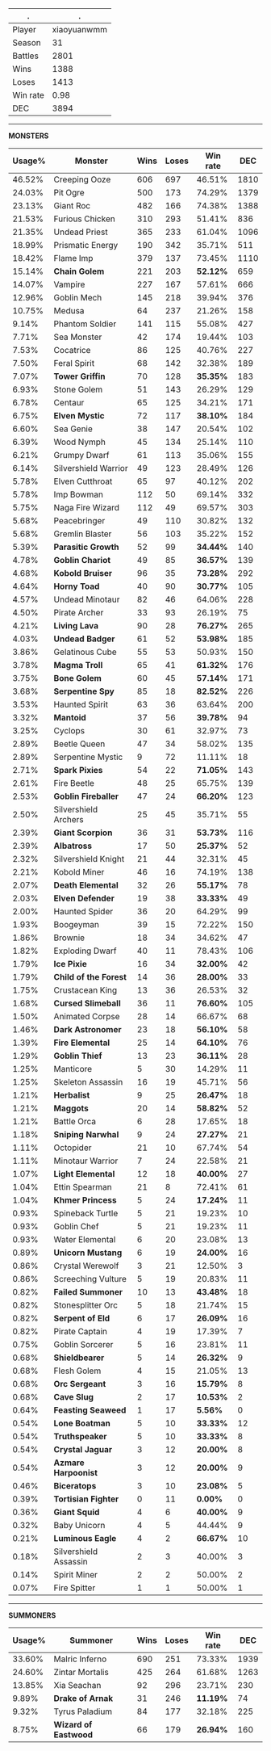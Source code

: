 .|.
|-|-
Player|xiaoyuanwmm
Season|31
Battles|2801
Wins|1388
Loses|1413
Win rate|0.98
DEC|3894

---
**MONSTERS**

Usage%|Monster|Wins|Loses|Win rate|DEC|
-|-|-|-|-|-|
46.52%|Creeping Ooze|606|697|46.51%|1810|
24.03%|Pit Ogre|500|173|74.29%|1379|
23.13%|Giant Roc|482|166|74.38%|1388|
21.53%|Furious Chicken|310|293|51.41%|836|
21.35%|Undead Priest|365|233|61.04%|1096|
18.99%|Prismatic Energy|190|342|35.71%|511|
18.42%|Flame Imp|379|137|73.45%|1110|
15.14%|**Chain Golem**|221|203|**52.12%**|659|
14.07%|Vampire|227|167|57.61%|666|
12.96%|Goblin Mech|145|218|39.94%|376|
10.75%|Medusa|64|237|21.26%|158|
9.14%|Phantom Soldier|141|115|55.08%|427|
7.71%|Sea Monster|42|174|19.44%|103|
7.53%|Cocatrice|86|125|40.76%|227|
7.50%|Feral Spirit|68|142|32.38%|189|
7.07%|**Tower Griffin**|70|128|**35.35%**|183|
6.93%|Stone Golem|51|143|26.29%|129|
6.78%|Centaur|65|125|34.21%|171|
6.75%|**Elven Mystic**|72|117|**38.10%**|184|
6.60%|Sea Genie|38|147|20.54%|102|
6.39%|Wood Nymph|45|134|25.14%|110|
6.21%|Grumpy Dwarf|61|113|35.06%|155|
6.14%|Silvershield Warrior|49|123|28.49%|126|
5.78%|Elven Cutthroat|65|97|40.12%|202|
5.78%|Imp Bowman|112|50|69.14%|332|
5.75%|Naga Fire Wizard|112|49|69.57%|303|
5.68%|Peacebringer|49|110|30.82%|132|
5.68%|Gremlin Blaster|56|103|35.22%|152|
5.39%|**Parasitic Growth**|52|99|**34.44%**|140|
4.78%|**Goblin Chariot**|49|85|**36.57%**|139|
4.68%|**Kobold Bruiser**|96|35|**73.28%**|292|
4.64%|**Horny Toad**|40|90|**30.77%**|105|
4.57%|Undead Minotaur|82|46|64.06%|228|
4.50%|Pirate Archer|33|93|26.19%|75|
4.21%|**Living Lava**|90|28|**76.27%**|265|
4.03%|**Undead Badger**|61|52|**53.98%**|185|
3.86%|Gelatinous Cube|55|53|50.93%|150|
3.78%|**Magma Troll**|65|41|**61.32%**|176|
3.75%|**Bone Golem**|60|45|**57.14%**|171|
3.68%|**Serpentine Spy**|85|18|**82.52%**|226|
3.53%|Haunted Spirit|63|36|63.64%|200|
3.32%|**Mantoid**|37|56|**39.78%**|94|
3.25%|Cyclops|30|61|32.97%|73|
2.89%|Beetle Queen|47|34|58.02%|135|
2.89%|Serpentine Mystic|9|72|11.11%|18|
2.71%|**Spark Pixies**|54|22|**71.05%**|143|
2.61%|Fire Beetle|48|25|65.75%|139|
2.53%|**Goblin Fireballer**|47|24|**66.20%**|123|
2.50%|Silvershield Archers|25|45|35.71%|55|
2.39%|**Giant Scorpion**|36|31|**53.73%**|116|
2.39%|**Albatross**|17|50|**25.37%**|52|
2.32%|Silvershield Knight|21|44|32.31%|45|
2.21%|Kobold Miner|46|16|74.19%|138|
2.07%|**Death Elemental**|32|26|**55.17%**|78|
2.03%|**Elven Defender**|19|38|**33.33%**|49|
2.00%|Haunted Spider|36|20|64.29%|99|
1.93%|Boogeyman|39|15|72.22%|150|
1.86%|Brownie|18|34|34.62%|47|
1.82%|Exploding Dwarf|40|11|78.43%|106|
1.79%|**Ice Pixie**|16|34|**32.00%**|42|
1.79%|**Child of the Forest**|14|36|**28.00%**|33|
1.75%|Crustacean King|13|36|26.53%|32|
1.68%|**Cursed Slimeball**|36|11|**76.60%**|105|
1.50%|Animated Corpse|28|14|66.67%|68|
1.46%|**Dark Astronomer**|23|18|**56.10%**|58|
1.39%|**Fire Elemental**|25|14|**64.10%**|76|
1.29%|**Goblin Thief**|13|23|**36.11%**|28|
1.25%|Manticore|5|30|14.29%|11|
1.25%|Skeleton Assassin|16|19|45.71%|56|
1.21%|**Herbalist**|9|25|**26.47%**|18|
1.21%|**Maggots**|20|14|**58.82%**|52|
1.21%|Battle Orca|6|28|17.65%|18|
1.18%|**Sniping Narwhal**|9|24|**27.27%**|21|
1.11%|Octopider|21|10|67.74%|54|
1.11%|Minotaur Warrior|7|24|22.58%|21|
1.07%|**Light Elemental**|12|18|**40.00%**|27|
1.04%|Ettin Spearman|21|8|72.41%|61|
1.04%|**Khmer Princess**|5|24|**17.24%**|11|
0.93%|Spineback Turtle|5|21|19.23%|10|
0.93%|Goblin Chef|5|21|19.23%|11|
0.93%|Water Elemental|6|20|23.08%|13|
0.89%|**Unicorn Mustang**|6|19|**24.00%**|16|
0.86%|Crystal Werewolf|3|21|12.50%|3|
0.86%|Screeching Vulture|5|19|20.83%|11|
0.82%|**Failed Summoner**|10|13|**43.48%**|18|
0.82%|Stonesplitter Orc|5|18|21.74%|15|
0.82%|**Serpent of Eld**|6|17|**26.09%**|16|
0.82%|Pirate Captain|4|19|17.39%|7|
0.75%|Goblin Sorcerer|5|16|23.81%|11|
0.68%|**Shieldbearer**|5|14|**26.32%**|9|
0.68%|Flesh Golem|4|15|21.05%|13|
0.68%|**Orc Sergeant**|3|16|**15.79%**|8|
0.68%|**Cave Slug**|2|17|**10.53%**|2|
0.64%|**Feasting Seaweed**|1|17|**5.56%**|0|
0.54%|**Lone Boatman**|5|10|**33.33%**|12|
0.54%|**Truthspeaker**|5|10|**33.33%**|8|
0.54%|**Crystal Jaguar**|3|12|**20.00%**|8|
0.54%|**Azmare Harpoonist**|3|12|**20.00%**|9|
0.46%|**Biceratops**|3|10|**23.08%**|5|
0.39%|**Tortisian Fighter**|0|11|**0.00%**|0|
0.36%|**Giant Squid**|4|6|**40.00%**|9|
0.32%|Baby Unicorn|4|5|44.44%|9|
0.21%|**Luminous Eagle**|4|2|**66.67%**|10|
0.18%|Silvershield Assassin|2|3|40.00%|3|
0.14%|Spirit Miner|2|2|50.00%|2|
0.07%|Fire Spitter|1|1|50.00%|1|

---
**SUMMONERS**

Usage%|Summoner|Wins|Loses|Win rate|DEC|
-|-|-|-|-|-|
33.60%|Malric Inferno|690|251|73.33%|1939|
24.60%|Zintar Mortalis|425|264|61.68%|1263|
13.85%|Xia Seachan|92|296|23.71%|230|
9.89%|**Drake of Arnak**|31|246|**11.19%**|74|
9.32%|Tyrus Paladium|84|177|32.18%|225|
8.75%|**Wizard of Eastwood**|66|179|**26.94%**|160|
